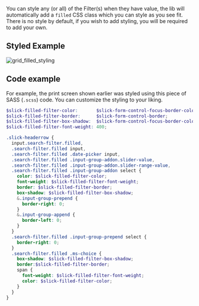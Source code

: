 You can style any (or all) of the Filter(s) when they have value, the lib will automatically add a `filled` CSS class which you can style as you see fit. There is no style by default, if you wish to add styling, you will be required to add your own.

## Styled Example
![grid_filled_styling](https://user-images.githubusercontent.com/643976/51334569-14306d00-1a4e-11e9-816c-439796eb8a59.png)

## Code example
For example, the print screen shown earlier was styled using this piece of SASS (`.scss`) code. You can customize the styling to your liking.

```scss
$slick-filled-filter-color:       $slick-form-control-focus-border-color;
$slick-filled-filter-border:      $slick-form-control-border;
$slick-filled-filter-box-shadow:  $slick-form-control-focus-border-color;
$slick-filled-filter-font-weight: 400;

.slick-headerrow {
  input.search-filter.filled,
  .search-filter.filled input,
  .search-filter.filled .date-picker input,
  .search-filter.filled .input-group-addon.slider-value,
  .search-filter.filled .input-group-addon.slider-range-value,
  .search-filter.filled .input-group-addon select {
    color: $slick-filled-filter-color;
    font-weight: $slick-filled-filter-font-weight;
    border: $slick-filled-filter-border;
    box-shadow: $slick-filled-filter-box-shadow;
    &.input-group-prepend {
      border-right: 0;
    }
    &.input-group-append {
      border-left: 0;
    }
  }
  .search-filter.filled .input-group-prepend select {
    border-right: 0;
  }
  .search-filter.filled .ms-choice {
    box-shadow: $slick-filled-filter-box-shadow;
    border:$slick-filled-filter-border;
    span {
      font-weight: $slick-filled-filter-font-weight;
      color: $slick-filled-filter-color;
    }
  }
}
```
